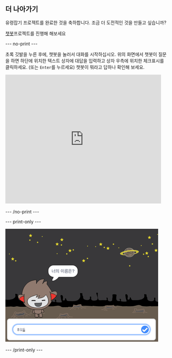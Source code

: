 ## 더 나아가기

유령잡기 프로젝트를 완료한 것을 축하합니다. 조금 더 도전적인 것을 만들고 싶습니까?

[챗봇](https://projects.raspberrypi.org/ko-KR/projects/chatbot?utm_source=pathway&utm_medium=whatnext&utm_campaign=projects)프로젝트를 진행해 해보세요

--- no-print ---

초록 깃발을 누른 후에, 챗봇을 눌러서 대화를 시작하십시오. 위의 화면에서 챗봇이 질문을 하면 하단에 위치한 텍스트 상자에 대답을 입력하고 상자 우측에 위치한 체크표시를 클릭하세요. (또는 `Enter`를 누르세요) 챗봇이 뭐라고 답하나 확인해 보세요.

<div class="scratch-preview">
  <iframe allowtransparency="true" width="485" height="402" src="https://scratch.mit.edu/projects/embed/248864190/?autostart=false" 
  frameborder="0" scrolling="no"></iframe>
</div>

--- /no-print ---

--- print-only ---

![완료 된 프로젝트](images/chatbot-preview.png)

--- /print-only ---